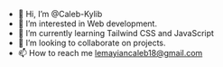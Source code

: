 - 👋 Hi, I’m @Caleb-Kylib
- 👀 I’m interested in Web development.
- 🌱 I’m currently learning Tailwind CSS and JavaScript
- 💞️ I’m looking to collaborate on projects.
- 📫 How to reach me lemayiancaleb18@gmail.com

<!---
Caleb-Kylib/Caleb-Kylib is a ✨ special ✨ repository because its `README.md` (this file) appears on your GitHub profile.
You can click the Preview link to take a look at your changes.
--->

